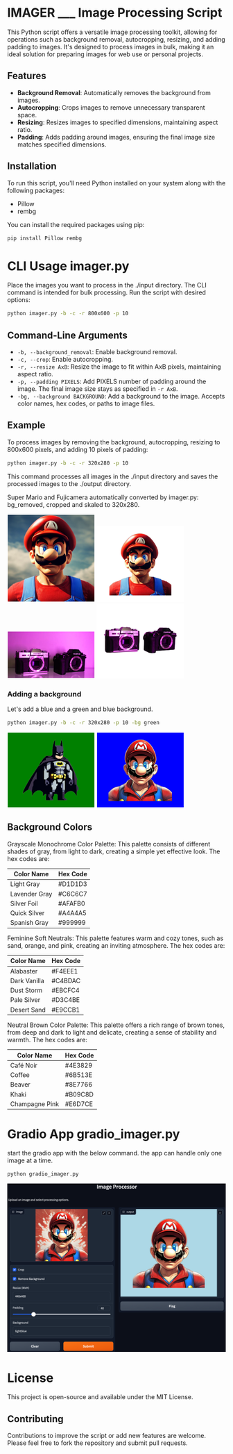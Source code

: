 # IMAGER ___ Image Processing Script

This Python script offers a versatile image processing toolkit, allowing for operations such as background removal, autocropping, resizing, and adding padding to images. It's designed to process images in bulk, making it an ideal solution for preparing images for web use or personal projects.

## Features

- **Background Removal**: Automatically removes the background from images.
- **Autocropping**: Crops images to remove unnecessary transparent space.
- **Resizing**: Resizes images to specified dimensions, maintaining aspect ratio.
- **Padding**: Adds padding around images, ensuring the final image size matches specified dimensions.

## Installation

To run this script, you'll need Python installed on your system along with the following packages:
- Pillow
- rembg

You can install the required packages using pip:

```sh
pip install Pillow rembg
```

# CLI Usage imager.py

Place the images you want to process in the ./input directory. The CLI command is intended for bulk processing. Run the script with desired options:

```sh
python imager.py -b -c -r 800x600 -p 10
```

## Command-Line Arguments

- `-b, --background_removal`: Enable background removal.
- `-c, --crop`: Enable autocropping.
- `-r, --resize AxB`: Resize the image to fit within AxB pixels, maintaining aspect ratio.
- `-p, --padding PIXELS`: Add PIXELS number of padding around the image. The final image size stays as specified in `-r AxB`.
- `-bg, --background BACKGROUND`: Add a background to the image. Accepts color names, hex codes, or paths to image files.

## Example
To process images by removing the background, autocropping, resizing to 800x600 pixels, and adding 10 pixels of padding:

```sh
python imager.py -b -c -r 320x280 -p 10
```

This command processes all images in the ./input directory and saves the processed images to the ./output directory.

Super Mario and Fujicamera automatically converted by imager.py: bg_removed, cropped and skaled to 320x280.  

<img src="data/examples/supermario.png" alt="alt text" width="200" style="border: 1px solid white;">  
<img src="data/examples/supermario_b_c320x280.png" alt="alt text" width="200" style="border: 1px solid white;">  

<img src="data/examples/depositphotos_520707962-stock-photo-fujifilm-s10-body-black-fujifilm.jpg" alt="alt text" width="200" style="border: 1px solid white;">  
<img src="data/examples/depositphotos_520707962-stock-photo-fujifilm-s10-body-black-fujifilm_b_c320x280.png" alt="alt text" width="200" style="border: 1px solid white;">  

  
### Adding a background

Let's add a blue and a green and blue background.

```sh
python imager.py -b -c -r 320x280 -p 10 -bg green
```
<img src="data/examples/batman_b_c_320x280_bg.png" alt="alt text" width="200" style="border: 1px solid white;">  
<img src="data/examples/supermario2_b_c_320x280_bg.png" alt="alt text" width="200" style="border: 1px solid white;">  


## Background Colors

Grayscale Monochrome Color Palette: This palette consists of different shades of gray, from light to dark, creating a simple yet effective look. The hex codes are:

| Color Name     | Hex Code |
|----------------|----------|
| Light Gray     | #D1D1D3  |
| Lavender Gray  | #C6C6C7  |
| Silver Foil    | #AFAFB0  |
| Quick Silver   | #A4A4A5  |
| Spanish Gray   | #999999  |

Feminine Soft Neutrals: This palette features warm and cozy tones, such as sand, orange, and pink, creating an inviting atmosphere. The hex codes are:

| Color Name    | Hex Code |
|---------------|----------|
| Alabaster     | #F4EEE1  |
| Dark Vanilla  | #C4BDAC  |
| Dust Storm    | #EBCFC4  |
| Pale Silver   | #D3C4BE  |
| Desert Sand   | #E9CCB1  |


Neutral Brown Color Palette: This palette offers a rich range of brown tones, from deep and dark to light and delicate, creating a sense of stability and warmth. The hex codes are:

| Color Name      | Hex Code |
|-----------------|----------|
| Café Noir       | #4E3829  |
| Coffee          | #6B513E  |
| Beaver          | #8E7766  |
| Khaki           | #B09C8D  |
| Champagne Pink  | #E6D7CE  |

# Gradio App gradio_imager.py

start the gradio app with the below command. the app can handle only one image at a time.
```sh
python gradio_imager.py
```  

![gradio app](/data/gradioimager2.png)

# License
This project is open-source and available under the MIT License.

## Contributing

Contributions to improve the script or add new features are welcome. Please feel free to fork the repository and submit pull requests.
